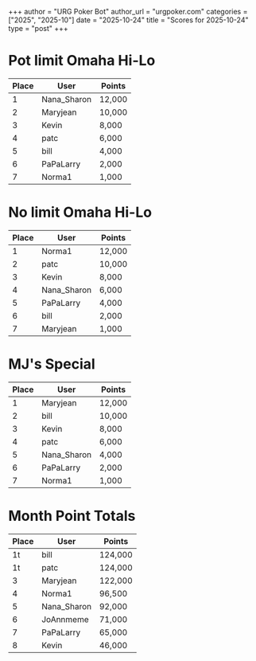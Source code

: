 +++
author = "URG Poker Bot"
author_url = "urgpoker.com"
categories = ["2025", "2025-10"]
date = "2025-10-24"
title = "Scores for 2025-10-24"
type = "post"
+++
# Pot limit Omaha Hi-Lo

| Place | User | Points |
|-------|------|--------|
| 1 | Nana_Sharon | 12,000 |
| 2 | Maryjean | 10,000 |
| 3 | Kevin | 8,000 |
| 4 | patc | 6,000 |
| 5 | bill | 4,000 |
| 6 | PaPaLarry | 2,000 |
| 7 | Norma1 | 1,000 |

# No limit Omaha Hi-Lo

| Place | User | Points |
|-------|------|--------|
| 1 | Norma1 | 12,000 |
| 2 | patc | 10,000 |
| 3 | Kevin | 8,000 |
| 4 | Nana_Sharon | 6,000 |
| 5 | PaPaLarry | 4,000 |
| 6 | bill | 2,000 |
| 7 | Maryjean | 1,000 |

# MJ's Special

| Place | User | Points |
|-------|------|--------|
| 1 | Maryjean | 12,000 |
| 2 | bill | 10,000 |
| 3 | Kevin | 8,000 |
| 4 | patc | 6,000 |
| 5 | Nana_Sharon | 4,000 |
| 6 | PaPaLarry | 2,000 |
| 7 | Norma1 | 1,000 |

# Month Point Totals

| Place | User | Points |
|-------|------|--------|
| 1t | bill | 124,000 |
| 1t | patc | 124,000 |
| 3 | Maryjean | 122,000 |
| 4 | Norma1 | 96,500 |
| 5 | Nana_Sharon | 92,000 |
| 6 | JoAnnmeme | 71,000 |
| 7 | PaPaLarry | 65,000 |
| 8 | Kevin | 46,000 |
